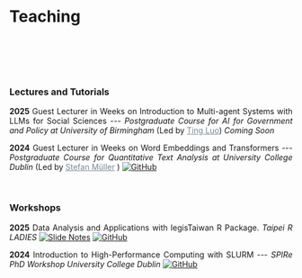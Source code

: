 # Teaching



<br/><br/>

<div style="text-align: justify">


<br/>


### Lectures and Tutorials

<div style="text-align: justify">

**2025** Guest Lecturer in Weeks on Introduction to Multi-agent Systems with LLMs for Social Sciences --- *Postgraduate Course for AI for Government and Policy at University of Birmingham* (Led by   <a href="https://www.birmingham.ac.uk/staff/profiles/gov/luo-ting" style="color:#778899; text-decoration: underline;" target="_blank">Ting Luo</a>) *Coming Soon*


__2024__ Guest Lecturer in Weeks on Word Embeddings and Transformers --- _Postgraduate Course for Quantitative Text Analysis at University College Dublin_ (Led by  <a href="https://muellerstefan.net" style="color:#778899; text-decoration: underline;" target="_blank">Stefan Müller</a> ) [![GitHub](https://img.shields.io/badge/GitHub-181717?logo=github&logoColor=white)](https://github.com/davidycliao/guess-lecturing)


<br/>




### Workshops 

<div style="text-align: justify">

__2025__ Data Analysis and Applications with legisTaiwan R Package. _Taipei R LADIES_ [![Slide Notes](https://img.shields.io/badge/Slide%20Notes-000000?logo=googledocs&logoColor=white)](https://raw.githack.com/davidycliao/r-ladies-tpe-legistaiwan/main/r-ladies.pdf) [![GitHub](https://img.shields.io/badge/GitHub-181717?logo=github&logoColor=white)](https://github.com/davidycliao/r-ladies-tpe-legistaiwan?tab=readme-ov-file)

__2024__ Introduction to High-Performance Computing with SLURM --- _SPIRe PhD Workshop University College Dublin_  [![GitHub](https://img.shields.io/badge/GitHub-181717?logo=github&logoColor=white)]()


<br/>



